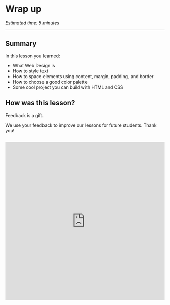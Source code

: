 # Wrap up

*Estimated time: 5 minutes*

---

## Summary

In this lesson you learned:

- What Web Design is
- How to style text
- How to space elements using content, margin, padding, and border
- How to choose a good color palette
- Some cool project you can build with HTML and CSS

## How was this lesson?

Feedback is a gift. 

We use your feedback to improve our lessons for future students. Thank you!

<div style="width:100%;height:500px;margin-top:2em;"><iframe src="https://docs.google.com/forms/d/e/1FAIpQLSe4a8byU5Rww9dib-ErCyaWVkZfcNS24bVRrRWMQMNMgDxqoQ/viewform" frameborder="0" sandbox="allow-scripts allow-popups allow-top-navigation-by-user-activation allow-forms allow-same-origin" allowfullscreen="" style="width: 100%; height: 100%; border-radius: 1px; pointer-events: auto; background-color: white;"></iframe></div>
